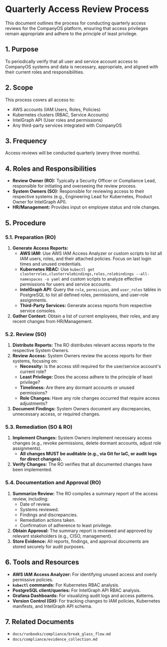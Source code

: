 # Quarterly Access Review Process

This document outlines the process for conducting quarterly access reviews for the CompanyOS platform, ensuring that access privileges remain appropriate and adhere to the principle of least privilege.

## 1. Purpose

To periodically verify that all user and service account access to CompanyOS systems and data is necessary, appropriate, and aligned with their current roles and responsibilities.

## 2. Scope

This process covers all access to:

*   AWS accounts (IAM Users, Roles, Policies)
*   Kubernetes clusters (RBAC, Service Accounts)
*   IntelGraph API (User roles and permissions)
*   Any third-party services integrated with CompanyOS

## 3. Frequency

Access reviews will be conducted quarterly (every three months).

## 4. Roles and Responsibilities

*   **Review Owner (RO):** Typically a Security Officer or Compliance Lead, responsible for initiating and overseeing the review process.
*   **System Owners (SO):** Responsible for reviewing access to their respective systems (e.g., Engineering Lead for Kubernetes, Product Owner for IntelGraph API).
*   **HR/Management:** Provides input on employee status and role changes.

## 5. Procedure

### 5.1. Preparation (RO)

1.  **Generate Access Reports:**
    *   **AWS IAM:** Use AWS IAM Access Analyzer or custom scripts to list all IAM users, roles, and their attached policies. Focus on last login times and unused credentials.
    *   **Kubernetes RBAC:** Use `kubectl get clusterroles,clusterrolebindings,roles,rolebindings --all-namespaces -o yaml` and custom scripts to analyze effective permissions for users and service accounts.
    *   **IntelGraph API:** Query the `role`, `permission`, and `user_roles` tables in PostgreSQL to list all defined roles, permissions, and user-role assignments.
    *   **Third-Party Services:** Generate access reports from respective service consoles.
2.  **Gather Context:** Obtain a list of current employees, their roles, and any recent changes from HR/Management.

### 5.2. Review (SO)

1.  **Distribute Reports:** The RO distributes relevant access reports to the respective System Owners.
2.  **Review Access:** System Owners review the access reports for their systems, focusing on:
    *   **Necessity:** Is the access still required for the user/service account's current role?
    *   **Least Privilege:** Does the access adhere to the principle of least privilege?
    *   **Timeliness:** Are there any dormant accounts or unused permissions?
    *   **Role Changes:** Have any role changes occurred that require access adjustments?
3.  **Document Findings:** System Owners document any discrepancies, unnecessary access, or required changes.

### 5.3. Remediation (SO & RO)

1.  **Implement Changes:** System Owners implement necessary access changes (e.g., revoke permissions, delete dormant accounts, adjust role assignments).
    *   **All changes MUST be auditable (e.g., via Git for IaC, or audit logs for direct changes).**
2.  **Verify Changes:** The RO verifies that all documented changes have been implemented.

### 5.4. Documentation and Approval (RO)

1.  **Summarize Review:** The RO compiles a summary report of the access review, including:
    *   Date of review.
    *   Systems reviewed.
    *   Findings and discrepancies.
    *   Remediation actions taken.
    *   Confirmation of adherence to least privilege.
2.  **Obtain Approval:** The summary report is reviewed and approved by relevant stakeholders (e.g., CISO, management).
3.  **Store Evidence:** All reports, findings, and approval documents are stored securely for audit purposes.

## 6. Tools and Resources

*   **AWS IAM Access Analyzer:** For identifying unused access and overly permissive policies.
*   **`kubectl` commands:** For Kubernetes RBAC analysis.
*   **PostgreSQL client/queries:** For IntelGraph API RBAC analysis.
*   **Grafana Dashboards:** For visualizing audit logs and access patterns.
*   **Version Control (Git):** For tracking changes to IAM policies, Kubernetes manifests, and IntelGraph API schema.

## 7. Related Documents

*   `docs/runbooks/compliance/break_glass_flow.md`
*   `docs/compliance/evidence_collection.md`
